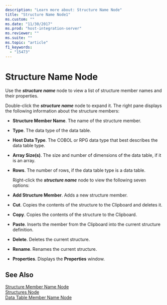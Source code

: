 ```yaml
---
description: "Learn more about: Structure Name Node"
title: "Structure Name Node1"
ms.custom: ""
ms.date: "11/30/2017"
ms.prod: "host-integration-server"
ms.reviewer: ""
ms.suite: ""
ms.topic: "article"
f1_keywords: 
  - "15473"
---
```

# Structure Name Node
Use the ***structure name*** node to view a list of structure member names and their properties.  
  
 Double-click the ***structure name*** node to expand it. The right pane displays the following information about the structure members:  
  
- **Structure Member Name**. The name of the structure member.  
  
- **Type**. The data type of the data table.  
  
- **Host Data Type**. The COBOL or RPG data type that best describes the data table type.  
  
- **Array Size(s)**. The size and number of dimensions of the data table, if it is an array.  
  
- **Rows**. The number of rows, if the data table type is a data table.  
  
  Right-click the ***structure name*** node to view the following seven options:  
  
- **Add Structure Member**. Adds a new structure member.  
  
- **Cut**. Copies the contents of the structure to the Clipboard and deletes it.  
  
- **Copy**. Copies the contents of the structure to the Clipboard.  
  
- **Paste**. Inserts the member from the Clipboard into the current structure definition.  
  
- **Delete**. Deletes the current structure.  
  
- **Rename**. Renames the current structure.  
  
- **Properties**. Displays the **Properties** window.  
  
## See Also  
 [Structure Member Name Node](../core/structure-member-name-node2.md)   
 [Structures Node](../core/structures-node1.md)   
 [Data Table Member Name Node](../core/data-table-member-name-node1.md)
